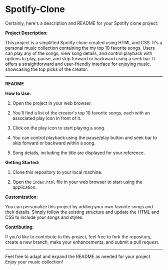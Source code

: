 # Spotify-Clone

Certainly, here's a description and README for your Spotify clone project:

**Project Description:**

This project is a simplified Spotify clone created using HTML and CSS. It's a personal music collection containing the my top 10 favorite songs. Users can play any of the songs, view song details, and control playback with options to play, pause, and skip forward or backward using a seek bar. It offers a straightforward and user-friendly interface for enjoying music, showcasing the top picks of the creator.

---

**README**

**How to Use:**

1. Open the project in your web browser.

2. You'll find a list of the creator's top 10 favorite songs, each with an associated play icon in front of it.

3. Click on the play icon to start playing a song.

4. You can control playback using the pause/play button and seek bar to skip forward or backward within a song.

5. Song details, including the title are displayed for your reference.

**Getting Started:**

1. Clone this repository to your local machine.

2. Open the `index.html` file in your web browser to start using the application.

**Customization:**

You can personalize this project by adding your own favorite songs and their details. Simply follow the existing structure and update the HTML and CSS to include your songs and styles.

**Contributing:**

If you'd like to contribute to this project, feel free to fork the repository, create a new branch, make your enhancements, and submit a pull request.

---

Feel free to adapt and expand the README as needed for your project. Enjoy your music collection!
